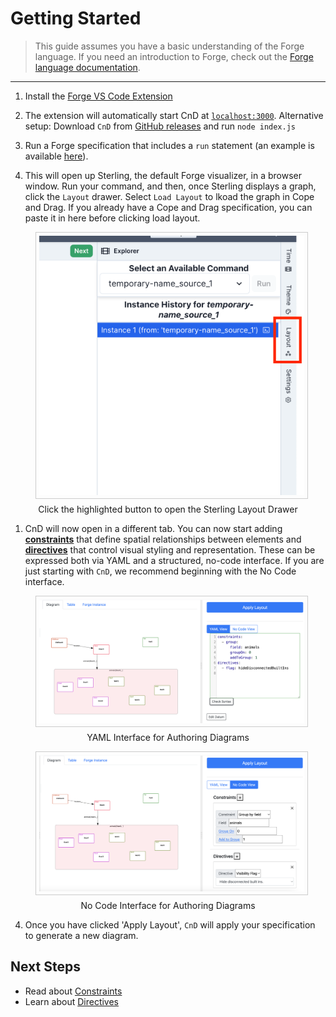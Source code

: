# Getting Started


> This guide assumes you have a basic understanding of the Forge language. If you need an introduction to Forge,
> check out the [Forge language documentation](https://csci1710.github.io/forge-documentation/getting-started/installation.html).

---




1. Install the [Forge VS Code Extension](https://marketplace.visualstudio.com/items?itemName=SiddharthaPrasad.forge-language-server)
2. The extension will automatically start CnD at [`localhost:3000`](http://localhost:3000). Alternative setup: Download `CnD` from [GitHub releases](https://github.com/sidprasad/copeanddrag/releases) and run `node index.js`


3. Run a Forge specification that includes a `run` statement (an example is available [here](https://github.com/tnelson/Forge/blob/main/forge/examples/oopsla24/goat_cabbage_wolf.frg)).
4. This will open up Sterling, the default Forge visualizer, in a browser window. 
Run your command, and then, once Sterling displays a graph, click the `Layout` drawer.
 Select `Load Layout` to lkoad the graph in Cope and Drag. If you already have a Cope and Drag specification, you can 
paste it in here before clicking load layout.


<figure>
    <img src="img/sterling-layout.png" alt="No Code Interface Screenshot" style="max-height: 500px; width: auto; border: 1px solid #ccc; padding: 5px;">
    <figcaption style="text-align: center; margin-top: 5px;">Click the highlighted button to open the Sterling Layout Drawer</figcaption>
</figure>



1. CnD will now open in a different tab. You can now start adding **[constraints](/constraints)** that define spatial relationships between elements and **[directives](/directives)** that control visual styling and representation.
These can be expressed both via YAML and a structured, no-code interface. 
If you are just starting with `CnD`, we recommend beginning with the No Code interface.

<figure>
    <img src="img/code.png" alt="YAML Interface Screenshot" style="max-height: 500px; width: auto; border: 1px solid #ccc; padding: 5px;">
    <figcaption style="text-align: center; margin-top: 5px;">YAML Interface for Authoring Diagrams</figcaption>
</figure>

<figure>
    <img src="img/nocode.png" alt="No Code Interface Screenshot" style="max-height: 500px; width: auto; border: 1px solid #ccc; padding: 5px;">
    <figcaption style="text-align: center; margin-top: 5px;">No Code Interface for Authoring Diagrams</figcaption>
</figure>

4. Once you have clicked 'Apply Layout', `CnD` will apply your specification to generate a new diagram.


## Next Steps

- Read about [Constraints](/copeanddrag/constraints)
- Learn about [Directives](/copeanddrag/directives)